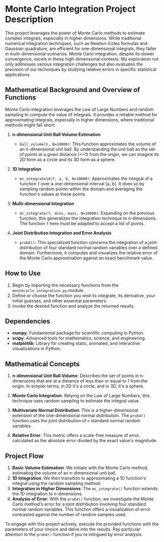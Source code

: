# Monte Carlo Integration Project Description

This project leverages the power of Monte Carlo methods to estimate complex integrals, especially in higher dimensions. While traditional numerical integration techniques, such as Newton-Cotes formulas and Gaussian quadrature, are efficient for one-dimensional integrals, they falter in multi-dimensional scenarios. Monte Carlo integration, despite its slower convergence, excels in these high-dimensional contexts. My exploration not only addresses various integration challenges but also evaluates the precision of our techniques by studying relative errors in specific statistical applications.

## Mathematical Background and Overview of Functions

Monte Carlo integration leverages the Law of Large Numbers and random sampling to compute the value of integrals. It provides a reliable method for approximating integrals, especially in higher dimensions, where traditional methods might fall short.

1. **n-dimensional Unit Ball Volume Estimation**
    - `ball_volume(n, N=10000)`: This function approximates the volume of an n-dimensional unit ball. By understanding the unit ball as the set of points at a given distance (<=1) from the origin, we can imagine its 2D form as a circle and its 3D form as a sphere.

2. **1D Integration**
    - `mc_integrate1d(f, a, b, N=10000)`: Approximates the integral of a function `f` over a one-dimensional interval [a, b]. It does so by sampling random points within the domain and averaging the function's values at these points.

3. **Multi-dimensional Integration**
    - `mc_integrate(f, mins, maxs, N=10000)`: Expanding on the previous function, this generalizes the integration technique to n-dimensions. The function `f` here must be adapted to accept a list of points.

4. **Joint Distribution Integration and Error Analysis**
    - `prob4()`: This specialized function concerns the integration of a joint distribution of four standard normal random variables over a defined domain. Furthermore, it computes and visualizes the relative error of the Monte Carlo approximation against an exact benchmark value.

## How to Use

1. Begin by importing the necessary functions from the `montecarlo_integration.py` module.
2. Define or choose the function you wish to integrate, its derivative, your initial guesses, and other essential parameters.
3. Invoke the desired function and analyze the returned results.

## Dependencies

- **numpy**: Fundamental package for scientific computing in Python.
- **scipy**: Advanced tools for mathematics, science, and engineering.
- **matplotlib**: Library for creating static, animated, and interactive visualizations in Python.

## Mathematical Concepts

1. **n-dimensional Unit Ball Volume**: Describes the set of points in n-dimensions that are at a distance of less than or equal to 1 from the origin. In simpler terms, in 2D it's a circle, and in 3D, it's a sphere.

2. **Monte Carlo Integration**: Relying on the Law of Large Numbers, this technique uses random sampling to estimate the integral value.

3. **Multivariate Normal Distribution**: This is a higher-dimensional extension of the one-dimensional normal distribution. The `prob4()` function uses the joint distribution of `n` standard normal random variables.

4. **Relative Error**: This metric offers a scale-free measure of error, calculated as the absolute error divided by the exact value's magnitude.

## Project Flow

1. **Basic Volume Estimation**: We initiate with the Monte Carlo method, estimating the volume of an n-dimensional unit ball.
2. **1D Integration**: We then transition to approximating a 1D function's integral using the random sampling method.
3. **Integration in Higher Dimensions**: The `mc_integrate()` function extends the 1D integration to n-dimensions.
4. **Analysis of Error**: With the `prob4()` function, we investigate the Monte Carlo method's error for a joint distribution involving four standard normal random variables. This function offers a visualization of error contrasted against the number of random samples used.

To engage with this project actively, execute the provided functions with the parameters of your choice and delve into the results. Pay particular attention to the `prob4()` function if you're intrigued by error analysis.
